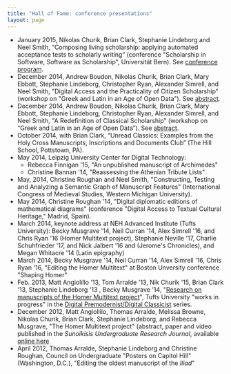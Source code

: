 ```yaml
---
title: "Hall of Fame: conference presentations"
layout: page
---
```



- January 2015,  Nikolas Churik, Brian Clark, Stephanie Lindeborg and Neel Smith, “Composing living scholarship: applying automated acceptance tests to scholarly writing” (conference "Scholarship in Software, Software as Scholarship", Universität Bern). See [conference program](https://infoclio.ch/sites/default/files/eventdocs/Full_programme150124.pdf).
- December 2014,  Andrew Boudon, Nikolas Churik, Brian Clark, Mary Ebbott, Stephanie Lindeborg, Christopher Ryan,  Alexander Simrell, and Neel Smith, "Digital Access and the Practicality of Citizen Scholarship" (workshop on "Greek and Latin in an Age of Open Data").  See [abstract](http://www.dh.uni-leipzig.de/wo/workshop-december-2014/greek-and-latin-in-an-age-of-open-data-schedule/andrew-boudon-et-al-digital-access/).
- December 2014,  Andrew Boudon, Nikolas Churik, Brian Clark, Mary Ebbott, Stephanie Lindeborg, Christopher Ryan,  Alexander Simrell, and Neel Smith, "A Redefinition of Classical Scholarship" (workshop on “Greek and Latin in an Age of Open Data”). See [abstract](http://www.dh.uni-leipzig.de/wo/workshop-december-2014/greek-and-latin-in-an-age-of-open-data-schedule/andrew-boudon-et-al-a-redefinition/).
- October 2014, with Brian Clark, “Unread Classics: Examples from the Holy Cross Manuscripts, Inscriptions and Documents Club” (The Hill School, Pottstown, PA).
- May 2014, Leipzig University Center for Digital Technology: 
    - Rebecca Finnigan '15, "An unpublished manuscript of Archimedes" 
    - Christine Bannan '14, "Reassessing the Athenian Tribute Lists"
- May, 2014, Christine Roughan and Neel Smith, "Constructing, Testing and Analyzing a Semantic Graph of Manuscript Features" (International Congress of Medieval Studies, Western Michigan University).
- May 2014, Christine Roughan '14, "Digital diplomatic editions of mathematical diagrams" (conference "Digital Access to Textual Cultural Heritage," Madrid, Spain).
-  March 2014, keynote address at NEH Advanced Institute (Tufts University): Becky Musgrave '14, Neil Curran '14, Alex Simrell '16, and Chris Ryan '16 (Homer Multitext project), Stephanie Neville '17, Charlie Schuhfrieder '17, and Nick Jalbert '16 and (Jerome's Chronicles), and Megan Whitacre '14 (Latin epigraphy)
- March 2014, Becky Musgrave '14, Neil Curran '14, Alex Simrell '16, Chris Ryan '16,  "Editing the Homer Multitext" at Boston Unversity conference "Shaping Homer" 
- Feb. 2013, Matt Angiolillo '13, Tom Arralde '13, Nik Churik '15, Brian Clark '13,  Stephanie Lindeborg '13 ,  Becky Musgrave  '14, "[Research on manuscripts of the Homer Multitext project](../pdfs/DC-feb-2013.pdf)", Tufts University "works in progress" in the [Digital Premodernist/Digital Classicist](../dcne) series.
- December 2012, Matt Angiollilo, Thomas Arralde, Melissa Browne, Nikolas Churik, Brian Clark, Stephanie Lindeborg, and Rebecca Musgrave, "The Homer Multitext project" (abstract, paper and video published in the *Sunoikisis Undergraduate Research Journal*, available [online here](http://wp.chs.harvard.edu/surs/e-journal/volume-1-issue-1/)
- April 2012, Thomas Arralde, Stephanie Lindeborg and Christine Roughan, Council on Undergraduate "Posters on Capitol Hill" (Washington, D.C.), "Editing the oldest manuscript of the *Iliad*"

